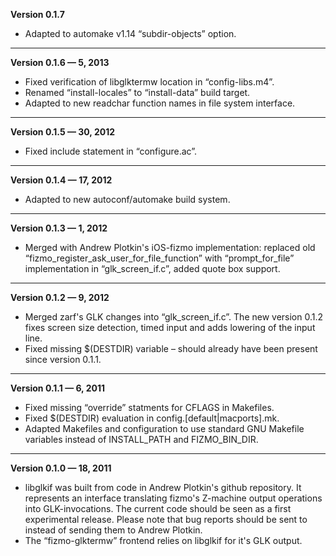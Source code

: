 


   **Version 0.1.7**

 - Adapted to automake v1.14 “subdir-objects” option.

---


   **Version 0.1.6 —  5, 2013**

 - Fixed verification of libglktermw location in “config-libs.m4”.
 - Renamed “install-locales” to “install-data” build target.
 - Adapted to new readchar function names in file system interface.

---


   **Version 0.1.5 —  30, 2012**

 - Fixed include statement in “configure.ac”.

---


   **Version 0.1.4 —  17, 2012**

 - Adapted to new autoconf/automake build system.

---


   **Version 0.1.3 —  1, 2012**

 - Merged with Andrew Plotkin's iOS-fizmo implementation: replaced old “fizmo_register_ask_user_for_file_function” with “prompt_for_file” implementation in “glk_screen_if.c”, added quote box support.

---


   **Version 0.1.2 —  9, 2012**

 - Merged zarf's GLK changes into “glk_screen_if.c”. The new version 0.1.2 fixes screen size detection, timed input and adds lowering of the input line.
 - Fixed missing $(DESTDIR) variable – should already have been present since version 0.1.1.

---


   **Version 0.1.1 —  6, 2011**

 - Fixed missing “override” statments for CFLAGS in Makefiles.
 - Fixed $(DESTDIR) evaluation in config.[default|macports].mk.
 - Adapted Makefiles and configuration to use standard GNU Makefile variables instead of INSTALL_PATH and FIZMO_BIN_DIR.

---


   **Version 0.1.0 —  18, 2011**

 - libglkif was built from code in Andrew Plotkin's github repository. It represents an interface translating fizmo's Z-machine output operations into GLK-invocations. The current code should be seen as a first experimental release. Please note that bug reports should be sent to  instead of sending them to Andrew Plotkin.
 - The “fizmo-glktermw” frontend relies on libglkif for it's GLK output.


